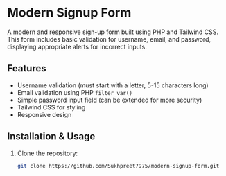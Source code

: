 # Modern Signup Form

A modern and responsive sign-up form built using PHP and Tailwind CSS. This form includes basic validation for username, email, and password, displaying appropriate alerts for incorrect inputs.

## Features
- Username validation (must start with a letter, 5-15 characters long)
- Email validation using PHP `filter_var()`
- Simple password input field (can be extended for more security)
- Tailwind CSS for styling
- Responsive design

## Installation & Usage
1. Clone the repository:
   ```sh
   git clone https://github.com/Sukhpreet7975/modern-signup-form.git
